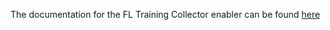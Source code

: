 The documentation for the FL Training Collector enabler can be found [here](https://assist-iot-enablers-documentation.readthedocs.io/en/latest/index.html) 